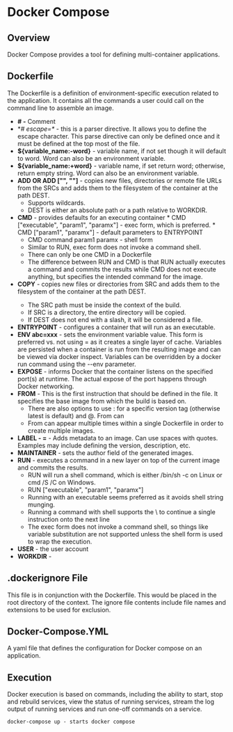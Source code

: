 # Docker Compose

## Overview

Docker Compose provides a tool for defining multi-container applications.

## Dockerfile

The Dockerfile is a definition of environment-specific execution related to the application. It contains all the commands a user could call on the command line to assemble an image. 

* **# -** Comment
* **# escape=\** - this is a parser directive. It allows you to define the escape character. This parse directive can only be defined once and it must be defined at the top most of the file.
* **${variable_name:-word}** - variable name, if not set though it will default to word. Word can also be an environment variable. 
* **${variable_name:+word}** - variable name, if set return word; otherwise, return empty string. Word can also be an environment variable. 
* **ADD <src> <dest> OR ADD ["<src>", "<dest>"]** - copies new files, directories or remote file URLs from the SRCs and adds them to the filesystem of the container at the path DEST. 
    * Supports wildcards. 
    * DEST is either an absolute path or a path relative to WORKDIR. 
* **CMD** - provides defaults for an executing container
      * CMD ["executable", "param1", "paramx"] - exec form, which is preferred. 
      * CMD ["param1", "paramx"] - default parameters to ENTRYPOINT
    * CMD command param1 paramx - shell form
    * Similar to RUN, exec form does not invoke a command shell. 
    * There can only be one CMD in a Dockerfile
    * The difference between RUN and CMD is that RUN actually executes a command and commits the results while CMD does not execute anything, but specifies the intended command for the image.
* **COPY** <src> <dest> - copies new files or directories from SRC and adds them to the filesystem of the container at the path DEST. 
    * The SRC path must be inside the context of the build. 
    * If SRC is a directory, the entire directory will be copied. 
    * If DEST does not end with a slash, it will be considered a file. 
* **ENTRYPOINT** - configures a container that will run as an executable. 
* **ENV abc=xxx** - sets the environment variable value. This form is preferred vs. not using = as it creates a single layer of cache. Variables are persisted when a container is run from the resulting image and can be viewed via docker inspect. Variables can be overridden by a docker run command using the --env parameter. 
* **EXPOSE** - informs Docker that the container listens on the specified port(s) at runtime. The actual expose of the port happens through Docker networking. 
* **FROM** - This is the first instruction that should be defined in the file. It specifies the base image from which the build is based on. 
    * There are also options to use :<tag> for a specific version tag (otherwise latest is default) and @<digest>. From can 
    * From can appear multiple times within a single Dockerfile in order to create multiple images. 
* **LABEL - <key>=<value>** - Adds metadata to an image. Can use spaces with quotes. Examples may include defining the version, description, etc. 
* **MAINTAINER** - sets the author field of the generated images. 
* **RUN** - executes a command in a new layer on top of the current image and commits the results.
    * RUN <command> will run a shell command, which is either /bin/sh -c on Linux or cmd /S /C on Windows. 
    * RUN ["executable", "param1", "paramx"] 
    * Running with an executable seems preferred as it avoids shell string munging. 
    * Running a command with shell supports the \ to continue a single instruction onto the next line
    * The exec form does not invoke a command shell, so things like variable substitution are not supported unless the shell form is used to wrap the execution. 
* **USER** - the user account 
* **WORKDIR** - 

## .dockerignore File

This file is in conjunction with the Dockerfile. This would be placed in the root directory of the context. The ignore file contents include file names and extensions to be used for exclusion. 

## Docker-Compose.YML

A yaml file that defines the configuration for Docker compose on an application.

## Execution

Docker execution is based on commands, including the ability to start, stop and rebuild services, view the status of running services, stream the log output of running services and run one-off commands on a service.

	docker-compose up - starts docker compose
